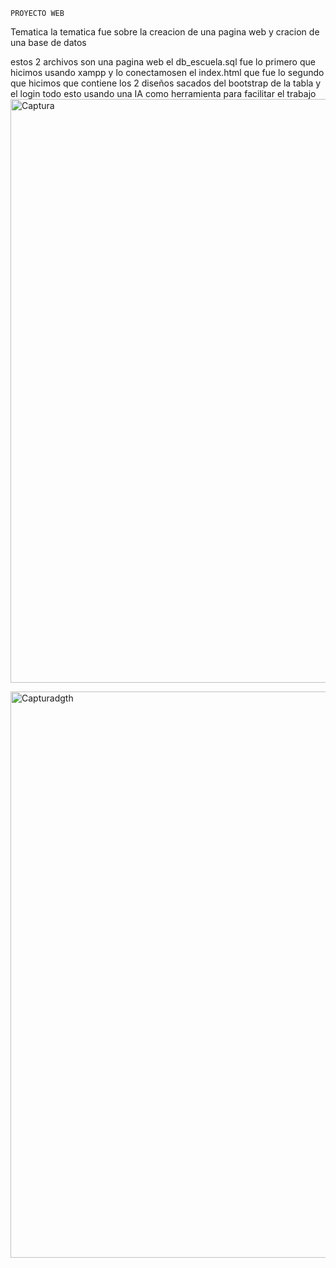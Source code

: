    PROYECTO WEB
Tematica
la tematica fue sobre la creacion de una pagina web y cracion de una base de datos

estos 2 archivos son una pagina web el db_escuela.sql fue lo primero que hicimos usando xampp y lo conectamosen el index.html que fue lo segundo que hicimos que contiene los 2 diseños sacados del bootstrap de la tabla y el login todo esto usando una IA como herramienta para facilitar el trabajo 
      <img width="934" alt="Captura" src="https://github.com/user-attachments/assets/1e8526ac-d961-448b-a539-b67071c9ce2f" />

<img width="906" alt="Capturadgth" src="https://github.com/user-attachments/assets/b7ae686a-c0b3-45fb-8790-7342851e9a27" />

